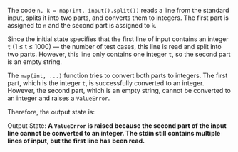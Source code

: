 The code `n, k = map(int, input().split())` reads a line from the standard input, splits it into two parts, and converts them to integers. The first part is assigned to `n` and the second part is assigned to `k`.

Since the initial state specifies that the first line of input contains an integer `t` (1 ≤ t ≤ 1000) — the number of test cases, this line is read and split into two parts. However, this line only contains one integer `t`, so the second part is an empty string.

The `map(int, ...)` function tries to convert both parts to integers. The first part, which is the integer `t`, is successfully converted to an integer. However, the second part, which is an empty string, cannot be converted to an integer and raises a `ValueError`.

Therefore, the output state is:

Output State: **A `ValueError` is raised because the second part of the input line cannot be converted to an integer. The stdin still contains multiple lines of input, but the first line has been read.**